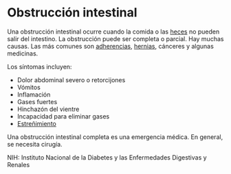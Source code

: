 Obstrucción intestinal
======================


Una obstrucción intestinal ocurre cuando la comida o las [heces](https://medlineplus.gov/spanish/bowelmovement.html) no pueden salir del intestino. La obstrucción puede ser completa o parcial. Hay muchas causas. Las más comunes son [adherencias](https://medlineplus.gov/spanish/adhesions.html), [hernias](https://medlineplus.gov/spanish/hernia.html), cánceres y algunas medicinas.


Los síntomas incluyen:


* Dolor abdominal severo o retorcijones
* Vómitos
* Inflamación
* Gases fuertes
* Hinchazón del vientre
* Incapacidad para eliminar gases
* [Estreñimiento](https://medlineplus.gov/spanish/constipation.html)


Una obstrucción intestinal completa es una emergencia médica. En general, se necesita cirugía.


NIH: Instituto Nacional de la Diabetes y las Enfermedades Digestivas y Renales

